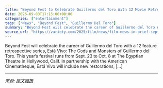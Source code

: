 ```yaml
---
title: "Beyond Fest to Celebrate Guillermo del Toro With 12 Movie Retrospective- Film News in Brief"
date: 2025-09-03T17:15:00+08:00
categories: ["entertainment"]
tags: ["News", "Beyond Fest", "Guillermo Del Toro"]
summary: "Beyond Fest will celebrate the career of Guillermo del Toro with a 12 feature retrospective series, Está Vivo: The Gods and Monsters of Guillermo del Toro. This year’s festival runs from Sept. 23 to O"
source_url: "https://variety.com/2025/film/news/film-news-in-brief-sept-2-2025-1236504654/"
---
```


Beyond Fest will celebrate the career of Guillermo del Toro with a 12 feature retrospective series, Está Vivo: The Gods and Monsters of Guillermo del Toro. This year’s festival runs from Sept. 23 to Oct. 8 at The Egyptian Theatre in Hollywood, Calif. In partnership with the American Cinematheque, Está Vivo will include new restorations, [&#8230;]

---

*来源: [原文链接](https://variety.com/2025/film/news/film-news-in-brief-sept-2-2025-1236504654/)*
